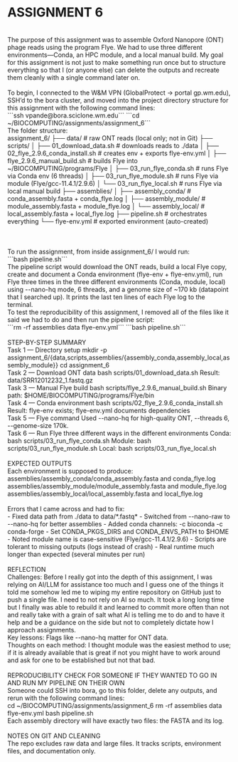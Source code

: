 # **ASSIGNMENT 6**
<br>
The purpose of this assignment was to assemble Oxford Nanopore (ONT) phage reads using the program
Flye. We had to use three different environments—Conda, an HPC module, and a
local manual build. My goal for this assignment is not just to make something run once but to structure everything so that I
(or anyone else) can delete the outputs and recreate them cleanly with a single command later on.
<br>
<br>
To begin, I connected to the W&M VPN (GlobalProtect → portal gp.wm.edu), SSH’d to the bora
cluster, and moved into the project directory structure for this assignment with the following command lines:
<br>
   ```ssh vpande@bora.sciclone.wm.edu```
   ```cd ~/BIOCOMPUTING/assignments/assignment_6```
<br>
The folder structure:
<br>
assignment_6/
├── data/                        # raw ONT reads (local only; not in Git)
├── scripts/
│   ├── 01_download_data.sh       # downloads reads to ./data
│   ├── 02_flye_2.9.6_conda_install.sh  # creates env + exports flye-env.yml
│   ├── flye_2.9.6_manual_build.sh      # builds Flye into ~/BIOCOMPUTING/programs/Flye
│   ├── 03_run_flye_conda.sh            # runs Flye via Conda env (6 threads)
│   ├── 03_run_flye_module.sh           # runs Flye via module (Flye/gcc-11.4.1/2.9.6)
│   └── 03_run_flye_local.sh            # runs Flye via local manual build
├── assemblies/
│   ├── assembly_conda/      # conda_assembly.fasta + conda_flye.log
│   ├── assembly_module/     # module_assembly.fasta + module_flye.log
│   └── assembly_local/      # local_assembly.fasta + local_flye.log
├── pipeline.sh               # orchestrates everything
└── flye-env.yml              # exported environment (auto-created)
<br>
<br>
<br>
<br>
To run the assignment, from inside assignment_6/ I would run:
<br>
    ```bash pipeline.sh```
<br>
The pipeline script would download the ONT reads, build a local Flye copy, create and
document a Conda environment (flye-env + flye-env.yml), run Flye three times in the three different environments
(Conda, module, local) using --nano-hq mode, 6 threads, and a genome size of
~170 kb (datapoint that I searched up). It prints the last ten lines of each Flye log to the terminal.
<br>
To test the reproducibility of this assignment, I removed all of the files like it said we had to do and then run the pipeline script:
<br>
    ```rm -rf assemblies data flye-env.yml```
    ```bash pipeline.sh```
<br>
<br>
STEP-BY-STEP SUMMARY
<br>
Task 1 — Directory setup
    mkdir -p assignment_6/{data,scripts,assemblies/{assembly_conda,assembly_local,assembly_module}}
    cd assignment_6
<br>
Task 2 — Download ONT data
    bash scripts/01_download_data.sh
Result: data/SRR12012232_1.fastq.gz
<br>
Task 3 — Manual Flye build
    bash scripts/flye_2.9.6_manual_build.sh
Binary path: $HOME/BIOCOMPUTING/programs/Flye/bin
<br>
Task 4 — Conda environment
    bash scripts/02_flye_2.9.6_conda_install.sh
Result: flye-env exists; flye-env.yml documents dependencies
<br>
Task 5 — Flye command
    Used --nano-hq for high-quality ONT, --threads 6, --genome-size 170k.
<br>
Task 6 — Run Flye three different ways in the different environments
    Conda:  bash scripts/03_run_flye_conda.sh
    Module: bash scripts/03_run_flye_module.sh
    Local:  bash scripts/03_run_flye_local.sh
<br>
<br>
EXPECTED OUTPUTS
<br>
Each environment is supposed to produce:
    assemblies/assembly_conda/conda_assembly.fasta and conda_flye.log
    assemblies/assembly_module/module_assembly.fasta and module_flye.log
    assemblies/assembly_local/local_assembly.fasta and local_flye.log
<br>
<br>
Errors that I came across and had to fix:
<br>
- Fixed data path from ./data to data/*.fastq*
- Switched from --nano-raw to --nano-hq for better assemblies
- Added conda channels: -c bioconda -c conda-forge
- Set CONDA_PKGS_DIRS and CONDA_ENVS_PATH to $HOME
- Noted module name is case-sensitive (Flye/gcc-11.4.1/2.9.6)
- Scripts are tolerant to missing outputs (logs instead of crash)
- Real runtime much longer than expected (several minutes per run)
<br>
<br>
REFLECTION
<br>
Challenges:
Before I really got into the depth of this assignment, I was relying on AI/LLM for assistance too much and I guess one of the things it told me somehow led me to wiping my entire repository on GitHub just to push a single file. I need to not rely on AI so much.
It took a long long time but I finally was able to rebuild it and learned to commit more often than not and really take with a grain of salt what AI is telling me to do and to have it help and be a guidance on the side but not to completely dictate how I approach assignments.
<br>
Key lessons:
Flags like --nano-hq
matter for ONT data.
<br>
Thoughts on each method:
I thought module was the easiest method to use; if it is already available that is great if not you might have to work around and ask for one to be established but not that bad.
<br>
<br>
REPRODUCIBILITY CHECK FOR SOMEONE IF THEY WANTED TO GO IN AND RUN MY PIPELINE ON THEIR OWN
<br>
Someone could SSH into bora, go to this folder, delete any outputs, and rerun with the following command lines:
<br>
    cd ~/BIOCOMPUTING/assignments/assignment_6
    rm -rf assemblies data flye-env.yml
    bash pipeline.sh
<br>
Each assembly directory will have exactly two files: the FASTA and its log.
<br>
<br>
NOTES ON GIT AND CLEANING
<br>
The repo excludes raw data and large files. It tracks scripts, environment
files, and documentation only.
<br>
